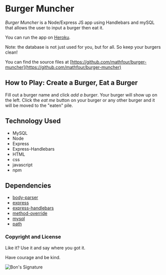 # Burger Muncher
*Burger Muncher* is a Node/Express JS app using Handlebars and mySQL that allows the user to input a burger then eat it.

You can run the app on [Heroku](https://fierce-plateau-64986.herokuapp.com/).

Note: the database is not just used for you, but for all. So keep your burgers clean!

 You can find the source files at [https://github.com/mathfour/burger-muncher](https://github.com/mathfour/burger-muncher)

## How to Play: Create a Burger, Eat a Burger

Fill out a burger name and click *add a burger*. Your burger will show up on the left. Click the *eat me* button on your burger or any other burger and it will be moved to the "eaten" pile.

## Technology Used

- MySQL
- Node
- Express
- Express-Handlebars
- HTML
- css
- javascript
- npm

## Dependencies
- [body-parser](https://www.npmjs.com/package/body-parser)
- [express](https://www.npmjs.com/package/express)
- [express-handlebars](https://www.npmjs.com/package/express-handlebars)
- [method-override](https://www.npmjs.com/package/method-override)
- [mysql](https://www.npmjs.com/package/mysql)
- [path](https://www.npmjs.com/package/path)

### Copyright and License

Like it? Use it and say where you got it.

Have courage and be kind.

![Bon's Signature](http://mathfour.com/wp-content/uploads/2015/06/SignatureBon.png "Bon Crowder")
